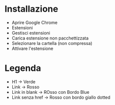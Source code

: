 # Installazione
- Aprire Google Chrome
- Estensioni
- Gestisci estensioni
- Carica estensione non pacchettizzata
- Selezionare la cartella (non compressa)
- Attivare l'estensione

# Legenda
- H1 -> Verde
- Link -> Rosso
- Link in blank -> ROsso con Bordo Blue
- Link senza href -> Rosso con bordo giallo dotted
